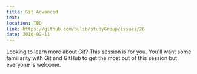 ```yaml
---
title: Git Advanced
text: 
location: TBD 
link: https://github.com/bulib/studyGroup/issues/26
date: 2016-02-11
---
```


Looking to learn more about Git? This session is for you. You'll want some familiarity with Git and GitHub to get the most out of this session but everyone is welcome. 